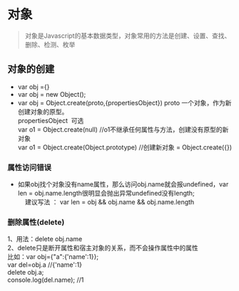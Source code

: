 对象
===
>对象是Javascript的基本数据类型，对象常用的方法是创建、设置、查找、删除、检测、枚举
## 对象的创建
 + var obj ={}
 + var obj = new Object();
 + var obj = Object.create(proto,{propertiesObject})
						proto 一个对象，作为新创建对象的原型。    
						propertiesObject  可选     
						var o1 = Object.create(null) //o1不继承任何属性与方法，创建没有原型的新对象     
						var o1 = Object.create(Object.prototype) //创建新对象  =  Object.create({})
### 属性访问错误
+ 如果obj找个对象没有name属性，那么访问obj.name就会报undefined，var len = obj.name.length很明显会抛出异常undefined没有length;                         建议写法 ： var len = obj && obj.name && obj.name.length
### 删除属性(delete)
1、用法：delete obj.name   <br/>
2、delete只是断开属性和宿主对象的关系，而不会操作属性中的属性<br/>
    比如：var obj={"a":{'name':1}};<br/>
    var del=obj.a   //{'name':1}<br/>
    delete obj.a;<br/>
    console.log(del.name);  //1<br/>
